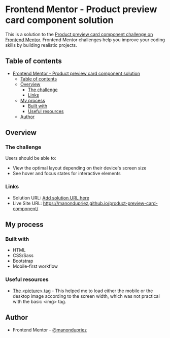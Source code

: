 # Frontend Mentor - Product preview card component solution

This is a solution to the [Product preview card component challenge on Frontend Mentor](https://www.frontendmentor.io/challenges/product-preview-card-component-GO7UmttRfa). Frontend Mentor challenges help you improve your coding skills by building realistic projects. 

## Table of contents

- [Frontend Mentor - Product preview card component solution](#frontend-mentor---product-preview-card-component-solution)
  - [Table of contents](#table-of-contents)
  - [Overview](#overview)
    - [The challenge](#the-challenge)
    - [Links](#links)
  - [My process](#my-process)
    - [Built with](#built-with)
    - [Useful resources](#useful-resources)
  - [Author](#author)

## Overview

### The challenge

Users should be able to:

- View the optimal layout depending on their device's screen size
- See hover and focus states for interactive elements

### Links

- Solution URL: [Add solution URL here](https://your-solution-url.com)
- Live Site URL: https://manondupriez.github.io/product-preview-card-component/

## My process

### Built with

- HTML
- CSS/Sass
- Bootstrap
- Mobile-first workflow

### Useful resources

- [The \<picture\> tag](https://www.w3schools.com/tags/tag_picture.asp) - This helped me to load either the mobile or the desktop image according to the screen width, which was not practical with the basic \<img\> tag.

## Author

- Frontend Mentor - [@manondupriez](https://www.frontendmentor.io/profile/manondupriez)